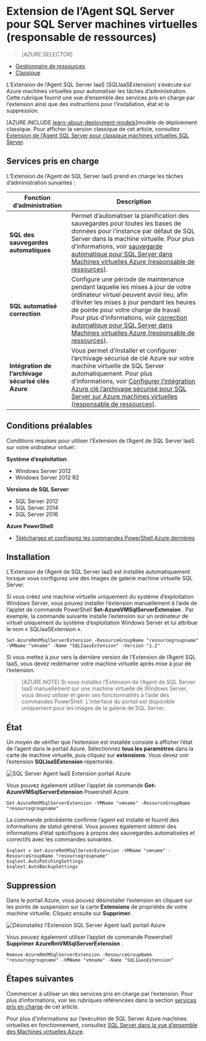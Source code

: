 <properties
    pageTitle="Extension de l’Agent SQL Server pour SQL Server machines virtuelles (responsable de ressources) | Microsoft Azure"
    description="Cette rubrique décrit comment gérer l’extension de l’agent SQL Server permettant d’automatiser les tâches d’administration de SQL Server spécifiques. Ces incluent la sauvegarde automatique, correction automatique et l’intégration de l’archivage sécurisé Azure clé. Cette rubrique utilise le mode de déploiement du Gestionnaire de ressources."
    services="virtual-machines-windows"
    documentationCenter=""
    authors="rothja"
    manager="jhubbard"
    editor=""
    tags="azure-resource-manager"/>

<tags
    ms.service="virtual-machines-windows"
    ms.devlang="na"
    ms.topic="article"
    ms.tgt_pltfrm="vm-windows-sql-server"
    ms.workload="infrastructure-services"
    ms.date="10/27/2016"
    ms.author="jroth"/>

# <a name="sql-server-agent-extension-for-sql-server-vms-resource-manager"></a>Extension de l’Agent SQL Server pour SQL Server machines virtuelles (responsable de ressources)

> [AZURE.SELECTOR]
- [Gestionnaire de ressources](virtual-machines-windows-sql-server-agent-extension.md)
- [Classique](virtual-machines-windows-classic-sql-server-agent-extension.md)

L’Extension de l’Agent SQL Server IaaS (SQLIaaSExtension) s’exécute sur Azure machines virtuelles pour automatiser les tâches d’administration. Cette rubrique fournit une vue d’ensemble des services pris en charge par l’extension ainsi que des instructions pour l’installation, état et la suppression.

[AZURE.INCLUDE [learn-about-deployment-models](../../includes/learn-about-deployment-models-rm-include.md)]modèle de déploiement classique. Pour afficher la version classique de cet article, consultez [Extension de l’Agent SQL Server pour classique machines virtuelles SQL Server](virtual-machines-windows-classic-sql-server-agent-extension.md).

## <a name="supported-services"></a>Services pris en charge

L’Extension de l’Agent de SQL Server IaaS prend en charge les tâches d’administration suivantes :

| Fonction d’administration | Description |
|---------------------|-------------------------------|
| **SQL des sauvegardes automatiques** | Permet d’automatiser la planification des sauvegardes pour toutes les bases de données pour l’instance par défaut de SQL Server dans la machine virtuelle. Pour plus d’informations, voir [sauvegarde automatique pour SQL Server dans Machines virtuelles Azure (responsable de ressources)](virtual-machines-windows-sql-automated-backup.md).|
| **SQL automatisé correction** | Configure une période de maintenance pendant laquelle les mises à jour de votre ordinateur virtuel peuvent avoir lieu, afin d’éviter les mises à jour pendant les heures de pointe pour votre charge de travail. Pour plus d’informations, voir [correction automatique pour SQL Server dans Machines virtuelles Azure (responsable de ressources)](virtual-machines-windows-sql-automated-patching.md).|
| **Intégration de l’archivage sécurisé clés Azure** | Vous permet d’installer et configurer l’archivage sécurisé de clé Azure sur votre machine virtuelle de SQL Server automatiquement. Pour plus d’informations, voir [Configurer l’intégration Azure clé l’archivage sécurisé pour SQL Server sur Azure machines virtuelles (responsable de ressources)](virtual-machines-windows-ps-sql-keyvault.md).|

## <a name="prerequisites"></a>Conditions préalables

Conditions requises pour utiliser l’Extension de l’Agent de SQL Server IaaS sur votre ordinateur virtuel :

**Système d’exploitation**:

- Windows Server 2012
- Windows Server 2012 R2

**Versions de SQL Server**:

- SQL Server 2012
- SQL Server 2014
- SQL Server 2016

**Azure PowerShell**:

- [Téléchargez et configurez les commandes PowerShell Azure dernières](../powershell-install-configure.md)

## <a name="installation"></a>Installation

L’Extension de l’Agent de SQL Server IaaS est installée automatiquement lorsque vous configurez une des images de galerie machine virtuelle SQL Server.

Si vous créez une machine virtuelle uniquement du système d’exploitation Windows Server, vous pouvez installer l’extension manuellement à l’aide de l’applet de commande PowerShell **Set-AzureVMSqlServerExtension** . Par exemple, la commande suivante installe l’extension sur un ordinateur de virtuel uniquement du système d’exploitation Windows Server et lui attribue le nom « SQLIaaSExtension ».

    Set-AzureRmVMSqlServerExtension -ResourceGroupName "resourcegroupname" -VMName "vmname" -Name "SQLIaasExtension" -Version "1.2"

Si vous mettez à jour vers la dernière version de l’Extension de l’Agent SQL IaaS, vous devez redémarrer votre machine virtuelle après mise à jour de l’extension.

>[AZURE.NOTE] Si vous installez l’Extension de l’Agent de SQL Server IaaS manuellement sur une machine virtuelle de Windows Server, vous devez utiliser et gérer ses fonctionnalités à l’aide des commandes PowerShell. L’interface du portail est disponible uniquement pour les images de la galerie de SQL Server.

## <a name="status"></a>État

Un moyen de vérifier que l’extension est installée consiste à afficher l’état de l’agent dans le portail Azure. Sélectionnez **tous les paramètres** dans la carte de machine virtuelle, puis cliquez sur **extensions**. Vous devez voir l’extension **SQLIaaSExtension** répertoriée.

![SQL Server Agent IaaS Extension portail Azure](./media/virtual-machines-windows-sql-server-agent-extension/azure-rm-sql-server-iaas-agent-portal.png)

Vous pouvez également utiliser l’applet de commande **Get-AzureVMSqlServerExtension** Powershell Azure.

    Get-AzureRmVMSqlServerExtension -VMName "vmname" -ResourceGroupName "resourcegroupname"

La commande précédente confirme l’agent est installé et fournit des informations de statut général. Vous pouvez également obtenir des informations d’état spécifiques à propos des sauvegardes automatisées et correctifs avec les commandes suivantes.

    $sqlext = Get-AzureRmVMSqlServerExtension -VMName "vmname" -ResourceGroupName "resourcegroupname"
    $sqlext.AutoPatchingSettings
    $sqlext.AutoBackupSettings

## <a name="removal"></a>Suppression   

Dans le portail Azure, vous pouvez désinstaller l’extension en cliquant sur les points de suspension sur la carte **Extensions** de propriétés de votre machine virtuelle. Cliquez ensuite sur **Supprimer**.

![Désinstallez l’Extension SQL Server Agent IaaS portail Azure](./media/virtual-machines-windows-sql-server-agent-extension/azure-rm-sql-server-iaas-agent-uninstall.png)

Vous pouvez également utiliser l’applet de commande Powershell **Supprimer AzureRmVMSqlServerExtension** .

    Remove-AzureRmVMSqlServerExtension -ResourceGroupName "resourcegroupname" -VMName "vmname" -Name "SQLIaasExtension"

## <a name="next-steps"></a>Étapes suivantes

Commencer à utiliser un des services pris en charge par l’extension. Pour plus d’informations, voir les rubriques référencées dans la section [services pris en charge](#supported-services) de cet article.

Pour plus d’informations sur l’exécution de SQL Server Azure machines virtuelles en fonctionnement, consultez [SQL Server dans la vue d’ensemble des Machines virtuelles Azure](virtual-machines-windows-sql-server-iaas-overview.md).
